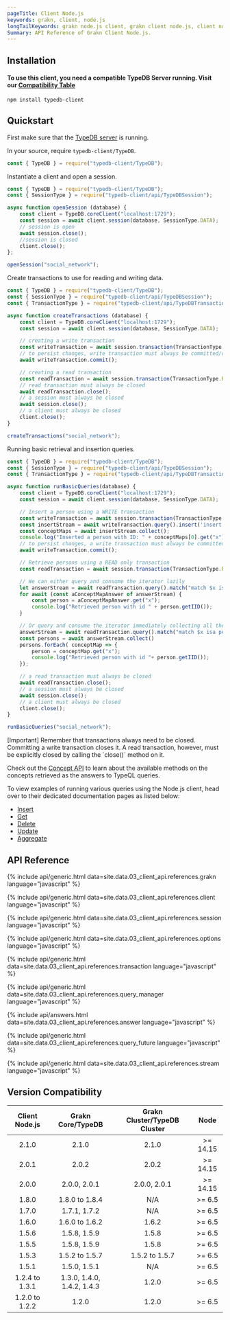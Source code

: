 ```yaml
---
pageTitle: Client Node.js
keywords: grakn, client, node.js
longTailKeywords: grakn node.js client, grakn client node.js, client node.js, python node.js
Summary: API Reference of Grakn Client Node.js.
---
```


## Installation

#### To use this client, you need a compatible TypeDB Server running. Visit our [Compatibility Table](#dependencies)


```
npm install typedb-client
```

## Quickstart
First make sure that the [TypeDB server](/docs/running-grakn/install-and-run#start-the-grakn-server) is running.

In your source, require `typedb-client/TypeDB`.

<!-- test-example socialNetworkNodejsClientA.js -->
```javascript
const { TypeDB } = require("typedb-client/TypeDB");
```

Instantiate a client and open a session.

<!-- test-example socialNetworkNodejsClientB.js -->
```javascript
const { TypeDB } = require("typedb-client/TypeDB");
const { SessionType } = require("typedb-client/api/TypeDBSession");

async function openSession (database) {
	const client = TypeDB.coreClient("localhost:1729");
	const session = await client.session(database, SessionType.DATA);
	// session is open
	await session.close();
	//session is closed
	client.close();
};

openSession("social_network");
```

Create transactions to use for reading and writing data.

<!-- test-example socialNetworkNodejsClientC.js -->
```javascript
const { TypeDB } = require("typedb-client/TypeDB");
const { SessionType } = require("typedb-client/api/TypeDBSession");
const { TransactionType } = require("typedb-client/api/TypeDBTransaction");

async function createTransactions (database) {
	const client = TypeDB.coreClient("localhost:1729");
	const session = await client.session(database, SessionType.DATA);

	// creating a write transaction
	const writeTransaction = await session.transaction(TransactionType.WRITE); // write transaction is open
	// to persist changes, write transaction must always be committed/closed
	await writeTransaction.commit();

	// creating a read transaction
	const readTransaction = await session.transaction(TransactionType.READ); // read transaction is open
	// read transaction must always be closed
	await readTransaction.close();
	// a session must always be closed
	await session.close();
	// a client must always be closed
	client.close();
}

createTransactions("social_network");
```

Running basic retrieval and insertion queries.

<!-- test-example socialNetworkNodejsClientD.js -->
```javascript
const { TypeDB } = require("typedb-client/TypeDB");
const { SessionType } = require("typedb-client/api/TypeDBSession");
const { TransactionType } = require("typedb-client/api/TypeDBTransaction");

async function runBasicQueries(database) {
	const client = TypeDB.coreClient("localhost:1729");
	const session = await client.session(database, SessionType.DATA);

	// Insert a person using a WRITE transaction
	const writeTransaction = await session.transaction(TransactionType.WRITE);
	const insertStream = await writeTransaction.query().insert('insert $x isa person, has email "x@email.com";');
	const conceptMaps = await insertStream.collect();
	console.log("Inserted a person with ID: " + conceptMaps[0].get("x").getIID());
	// to persist changes, a write transaction must always be committed (closed)
	await writeTransaction.commit();

	// Retrieve persons using a READ only transaction
	const readTransaction = await session.transaction(TransactionType.READ);

	// We can either query and consume the iterator lazily
	let answerStream = await readTransaction.query().match("match $x isa person; get $x; limit 10;");
	for await (const aConceptMapAnswer of answerStream) {
		const person = aConceptMapAnswer.get("x");
		console.log("Retrieved person with id " + person.getIID());
	}

	// Or query and consume the iterator immediately collecting all the results
	answerStream = await readTransaction.query().match("match $x isa person; get $x; limit 10;");
	const persons = await answerStream.collect()
	persons.forEach( conceptMap => {
        person = conceptMap.get("x");
        console.log("Retrieved person with id "+ person.getIID());
    });

	// a read transaction must always be closed
	await readTransaction.close();
	// a session must always be closed
	await session.close();
	// a client must always be closed
	client.close();
}

runBasicQueries("social_network");
```

<div class="note">
[Important]
Remember that transactions always need to be closed. Committing a write transaction closes it. A read transaction, however, must be explicitly closed by calling the `close()` method on it.
</div>

Check out the [Concept API](../04-concept-api/00-overview.md) to learn about the available methods on the concepts retrieved as the answers to TypeQL queries.

To view examples of running various queries using the Node.js client, head over to their dedicated documentation pages as listed below:
- [Insert](../11-query/03-insert-query.md)
- [Get](../11-query/02-get-query.md)
- [Delete](../11-query/04-delete-query.md)
- [Update](../11-query/05-update-query.md)
- [Aggregate](../11-query/06-aggregate-query.md)

## API Reference

{% include api/generic.html data=site.data.03_client_api.references.grakn language="javascript" %}

{% include api/generic.html data=site.data.03_client_api.references.client language="javascript" %}

{% include api/generic.html data=site.data.03_client_api.references.session language="javascript" %}

{% include api/generic.html data=site.data.03_client_api.references.options language="javascript" %}

{% include api/generic.html data=site.data.03_client_api.references.transaction language="javascript" %}

{% include api/generic.html data=site.data.03_client_api.references.query_manager language="javascript" %}

{% include api/answers.html data=site.data.03_client_api.references.answer language="javascript" %}

{% include api/generic.html data=site.data.03_client_api.references.query_future language="javascript" %}

{% include api/generic.html data=site.data.03_client_api.references.stream language="javascript" %}


## Version Compatibility

| Client Node.js | Grakn Core/TypeDB           | Grakn Cluster/TypeDB Cluster |  Node     |
| :------------: | :-------------------------: | :--------------------------: | :-------: |
| 2.1.0          | 2.1.0                       | 2.1.0                        | \>= 14.15 |
| 2.0.1          | 2.0.2                       | 2.0.2                        | \>= 14.15 |
| 2.0.0          | 2.0.0, 2.0.1                | 2.0.0, 2.0.1                 | \>= 14.15 |
| 1.8.0          | 1.8.0 to 1.8.4              | N/A                          | \>= 6.5   |
| 1.7.0          | 1.7.1, 1.7.2                | N/A                          | \>= 6.5   |
| 1.6.0          | 1.6.0 to 1.6.2              | 1.6.2                        | \>= 6.5   |
| 1.5.6          | 1.5.8, 1.5.9                | 1.5.8                        | \>= 6.5   |
| 1.5.5          | 1.5.8, 1.5.9                | 1.5.8                        | \>= 6.5   |
| 1.5.3          | 1.5.2 to 1.5.7              | 1.5.2 to 1.5.7               | \>= 6.5   |
| 1.5.1          | 1.5.0, 1.5.1                | N/A                          | \>= 6.5   |
| 1.2.4 to 1.3.1 | 1.3.0, 1.4.0, 1.4.2, 1.4.3  | 1.2.0                        | \>= 6.5   |
| 1.2.0 to 1.2.2 | 1.2.0                       | 1.2.0                        | \>= 6.5   |

